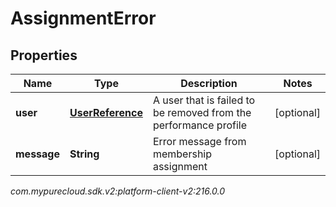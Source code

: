 # AssignmentError


## Properties

| Name | Type | Description | Notes |
| ------------ | ------------- | ------------- | ------------- |
| **user** | [**UserReference**](UserReference) | A user that is failed to be removed from the performance profile |  [optional] |
| **message** | **String** | Error message from membership assignment |  [optional] |




_com.mypurecloud.sdk.v2:platform-client-v2:216.0.0_
